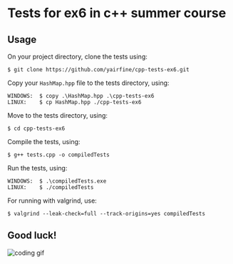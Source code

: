 # Tests for ex6 in c++ summer course
## Usage
On your project directory, clone the tests using:
```$xslt
$ git clone https://github.com/yairfine/cpp-tests-ex6.git
```
Copy your `HashMap.hpp` file to the tests directory, using:
```$xslt
WINDOWS:  $ copy .\HashMap.hpp .\cpp-tests-ex6
LINUX:    $ cp HashMap.hpp ./cpp-tests-ex6
```
Move to the tests directory, using:
```$xslt
$ cd cpp-tests-ex6
```
Compile the tests, using:
```$ xslt
$ g++ tests.cpp -o compiledTests
```
Run the tests, using:
```$ xslt
WINDOWS:  $ .\compiledTests.exe
LINUX:    $ ./compiledTests
```
For running with valgrind, use:
```$ xslt
$ valgrind --leak-check=full --track-origins=yes compiledTests
```

## Good luck!
![coding gif](https://media.giphy.com/media/iAKXyzgLVtKsU/giphy.gif)
